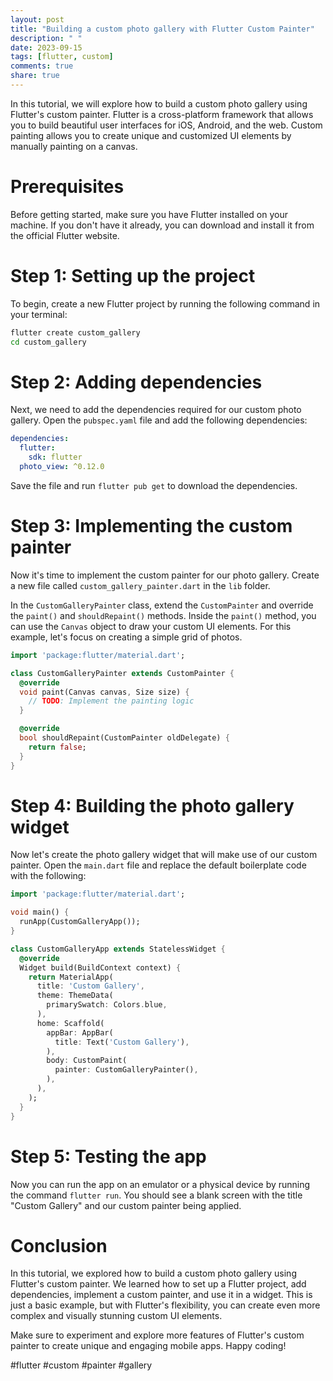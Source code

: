 ```yaml
---
layout: post
title: "Building a custom photo gallery with Flutter Custom Painter"
description: " "
date: 2023-09-15
tags: [flutter, custom]
comments: true
share: true
---
```


In this tutorial, we will explore how to build a custom photo gallery using Flutter's custom painter. Flutter is a cross-platform framework that allows you to build beautiful user interfaces for iOS, Android, and the web. Custom painting allows you to create unique and customized UI elements by manually painting on a canvas.

# Prerequisites

Before getting started, make sure you have Flutter installed on your machine. If you don't have it already, you can download and install it from the official Flutter website.

# Step 1: Setting up the project

To begin, create a new Flutter project by running the following command in your terminal:

```bash
flutter create custom_gallery
cd custom_gallery
```

# Step 2: Adding dependencies

Next, we need to add the dependencies required for our custom photo gallery. Open the `pubspec.yaml` file and add the following dependencies:

```yaml
dependencies:
  flutter:
    sdk: flutter
  photo_view: ^0.12.0
```

Save the file and run `flutter pub get` to download the dependencies.

# Step 3: Implementing the custom painter

Now it's time to implement the custom painter for our photo gallery. Create a new file called `custom_gallery_painter.dart` in the `lib` folder.

In the `CustomGalleryPainter` class, extend the `CustomPainter` and override the `paint()` and `shouldRepaint()` methods. Inside the `paint()` method, you can use the `Canvas` object to draw your custom UI elements. For this example, let's focus on creating a simple grid of photos.

```dart
import 'package:flutter/material.dart';

class CustomGalleryPainter extends CustomPainter {
  @override
  void paint(Canvas canvas, Size size) {
    // TODO: Implement the painting logic
  }

  @override
  bool shouldRepaint(CustomPainter oldDelegate) {
    return false;
  }
}
```

# Step 4: Building the photo gallery widget

Now let's create the photo gallery widget that will make use of our custom painter. Open the `main.dart` file and replace the default boilerplate code with the following:

```dart
import 'package:flutter/material.dart';

void main() {
  runApp(CustomGalleryApp());
}

class CustomGalleryApp extends StatelessWidget {
  @override
  Widget build(BuildContext context) {
    return MaterialApp(
      title: 'Custom Gallery',
      theme: ThemeData(
        primarySwatch: Colors.blue,
      ),
      home: Scaffold(
        appBar: AppBar(
          title: Text('Custom Gallery'),
        ),
        body: CustomPaint(
          painter: CustomGalleryPainter(),
        ),
      ),
    );
  }
}
```

# Step 5: Testing the app

Now you can run the app on an emulator or a physical device by running the command `flutter run`. You should see a blank screen with the title "Custom Gallery" and our custom painter being applied.

# Conclusion

In this tutorial, we explored how to build a custom photo gallery using Flutter's custom painter. We learned how to set up a Flutter project, add dependencies, implement a custom painter, and use it in a widget. This is just a basic example, but with Flutter's flexibility, you can create even more complex and visually stunning custom UI elements.

Make sure to experiment and explore more features of Flutter's custom painter to create unique and engaging mobile apps. Happy coding!

#flutter #custom #painter #gallery